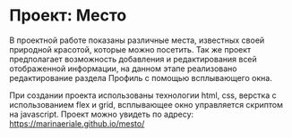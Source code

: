 # Проект: Место

В проектной работе показаны различные места, известных своей природной красотой, которые можно посетить. Так же проект предполагает возможность добавления и редактирования всей отображенной информации, на данном этапе реализовано редактирование раздела Профиль с помощью всплывающего окна.

При создании проекта использованы технологии html, css, верстка с использованием flex и grid, всплывающее окно управляется скриптом на javascript.
Проект можно увидеть по адресу: https://marinaeriale.github.io/mesto/
